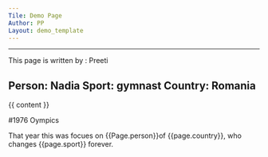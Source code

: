 ```yaml
---
Tile: Demo Page
Author: PP
Layout: demo_template
---
```


------
This page is written by : Preeti

Person: Nadia
Sport: gymnast
Country: Romania
-----
<!DOCTYPE html>
<html lang="en">
<head></head>
  <body>  
    <main>
      <div>
        {{ content }}
      </div>
    </main>   
  </body>
</html>

#1976 Oympics

That year this was focues on {{Page.person}}of {{page.country}}, who changes {{page.sport}} forever.
